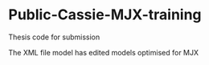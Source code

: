 # Public-Cassie-MJX-training
Thesis code for submission

The XML file model has edited models optimised for MJX
